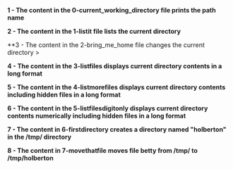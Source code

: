 **1 - The content in the 0-current_working_directory file prints the path name**
>
**2 - The content in the 1-listit file  lists the current directory**
>
**3 - The content in the 2-bring_me_home file changes the current directory >
>
**4 - The content in the 3-listfiles displays current directory contents in a long format**
>
**5 - The content in the 4-listmorefiles displays current directory contents including hidden files  in a long format**
>
**6 - The content in the 5-listfilesdigitonly displays current directory contents numerically including hidden files in a long format**
>
**7 - The content in 6-firstdirectory creates a directory named "holberton" in the /tmp/ directory**
>
**8 - The content in 7-movethatfile moves file betty from /tmp/ to /tmp/holberton**
